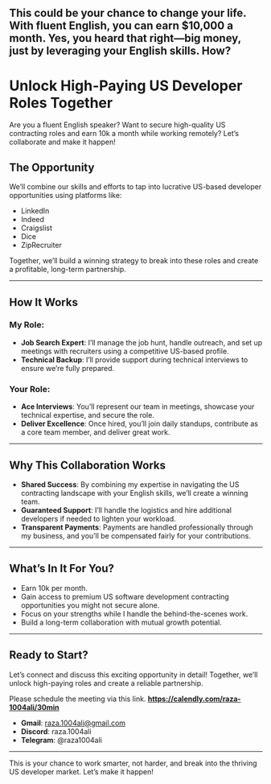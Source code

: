 This could be your chance to change your life. With fluent English, you can earn $10,000 a month. Yes, you heard that right—big money, just by leveraging your English skills. How?
---

# **Unlock High-Paying US Developer Roles Together**  

Are you a fluent English speaker? Want to secure high-quality US contracting roles and earn 10k a month while working remotely? Let’s collaborate and make it happen!  

## **The Opportunity**  

We’ll combine our skills and efforts to tap into lucrative US-based developer opportunities using platforms like:  
- LinkedIn  
- Indeed  
- Craigslist  
- Dice  
- ZipRecruiter  

Together, we’ll build a winning strategy to break into these roles and create a profitable, long-term partnership.  

---

## **How It Works**  

### **My Role**:  
- **Job Search Expert**: I’ll manage the job hunt, handle outreach, and set up meetings with recruiters using a competitive US-based profile.  
- **Technical Backup**: I’ll provide support during technical interviews to ensure we’re fully prepared.  

### **Your Role**:  
- **Ace Interviews**: You’ll represent our team in meetings, showcase your technical expertise, and secure the role.  
- **Deliver Excellence**: Once hired, you’ll join daily standups, contribute as a core team member, and deliver great work.  

---

## **Why This Collaboration Works**  

- **Shared Success**: By combining my expertise in navigating the US contracting landscape with your English skills, we’ll create a winning team.  
- **Guaranteed Support**: I’ll handle the logistics and hire additional developers if needed to lighten your workload.  
- **Transparent Payments**: Payments are handled professionally through my business, and you’ll be compensated fairly for your contributions.  

---

## **What’s In It For You?**  

- Earn 10k per month.  
- Gain access to premium US software development contracting opportunities you might not secure alone.  
- Focus on your strengths while I handle the behind-the-scenes work.  
- Build a long-term collaboration with mutual growth potential.  

---

## **Ready to Start?**  

Let’s connect and discuss this exciting opportunity in detail! Together, we’ll unlock high-paying roles and create a reliable partnership.  

Please schedule the meeting via this link.
**https://calendly.com/raza-1004ali/30min**

- **Gmail**: raza.1004ali@gmail.com 
- **Discord**: raza.1004ali 
- **Telegram**: @raza1004ali  

---

This is your chance to work smarter, not harder, and break into the thriving US developer market. Let’s make it happen!  